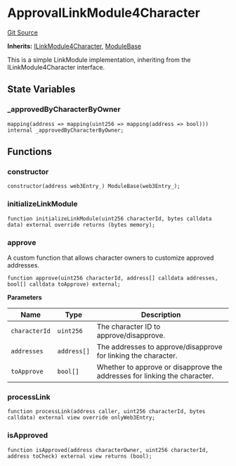 # ApprovalLinkModule4Character
[Git Source](https://github.com/Crossbell-Box/Crossbell-Contracts/blob/34b32749a8bd5815fbe2026db07c401bb7f54d20/contracts/modules/link/ApprovalLinkModule4Character.sol)

**Inherits:**
[ILinkModule4Character](/contracts/interfaces/ILinkModule4Character.sol/contract.ILinkModule4Character.md), [ModuleBase](/contracts/modules/ModuleBase.sol/contract.ModuleBase.md)

This is a simple LinkModule implementation, inheriting from the ILinkModule4Character interface.


## State Variables
### _approvedByCharacterByOwner

```solidity
mapping(address => mapping(uint256 => mapping(address => bool))) internal _approvedByCharacterByOwner;
```


## Functions
### constructor


```solidity
constructor(address web3Entry_) ModuleBase(web3Entry_);
```

### initializeLinkModule


```solidity
function initializeLinkModule(uint256 characterId, bytes calldata data) external override returns (bytes memory);
```

### approve

A custom function that allows character owners to customize approved addresses.


```solidity
function approve(uint256 characterId, address[] calldata addresses, bool[] calldata toApprove) external;
```
**Parameters**

|Name|Type|Description|
|----|----|-----------|
|`characterId`|`uint256`|The character ID to approve/disapprove.|
|`addresses`|`address[]`|The addresses to approve/disapprove for linking the character.|
|`toApprove`|`bool[]`|Whether to approve or disapprove the addresses for linking the character.|


### processLink


```solidity
function processLink(address caller, uint256 characterId, bytes calldata) external view override onlyWeb3Entry;
```

### isApproved


```solidity
function isApproved(address characterOwner, uint256 characterId, address toCheck) external view returns (bool);
```

